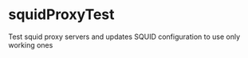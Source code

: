squidProxyTest
==============

Test squid proxy servers and updates SQUID configuration to use only working ones